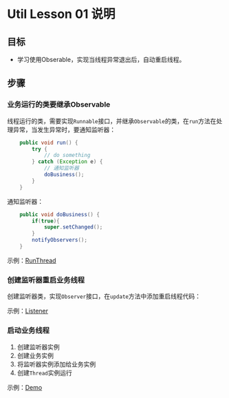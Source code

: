 Util Lesson 01 说明
=======================

目标
------------

- 学习使用Obserable，实现当线程异常退出后，自动重启线程。

步骤
------------

### 业务运行的类要继承Observable

线程运行的类，需要实现`Runnable`接口，并继承`Observable`的类，在`run`方法在处理异常，当发生异常时，要通知监听器：

```java
    public void run() {
        try {
            // do something
        } catch (Exception e) {
            // 通知监听器
            doBusiness();
        }
    }
```
通知监听器：

```java
    public void doBusiness() {
        if(true){
            super.setChanged();
        }
        notifyObservers();
    }
```

示例：[RunThread](src/main/java/hellojava/util/lesson01/RunThread.java)

### 创建监听器重启业务线程

创建监听器类，实现`Observer`接口，在`update`方法中添加重启线程代码：

示例：[Listener](src/main/java/hellojava/util/lesson01/Listener.java)

### 启动业务线程

1. 创建监听器实例
2. 创建业务实例
3. 将监听器实例添加给业务实例
4. 创建`Thread`实例运行

示例：[Demo](src/main/java/hellojava/util/lesson01/Demo.java)